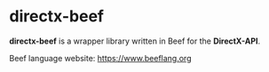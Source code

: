 # directx-beef
**directx-beef** is a wrapper library written in Beef for the **DirectX-API**.

Beef language website: https://www.beeflang.org
